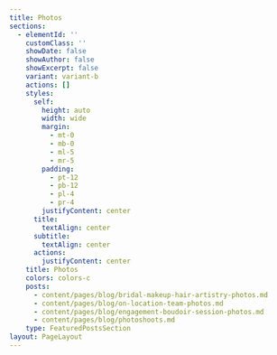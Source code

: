 ```yaml
---
title: Photos
sections:
  - elementId: ''
    customClass: ''
    showDate: false
    showAuthor: false
    showExcerpt: false
    variant: variant-b
    actions: []
    styles:
      self:
        height: auto
        width: wide
        margin:
          - mt-0
          - mb-0
          - ml-5
          - mr-5
        padding:
          - pt-12
          - pb-12
          - pl-4
          - pr-4
        justifyContent: center
      title:
        textAlign: center
      subtitle:
        textAlign: center
      actions:
        justifyContent: center
    title: Photos
    colors: colors-c
    posts:
      - content/pages/blog/bridal-makeup-hair-artistry-photos.md
      - content/pages/blog/on-location-team-photos.md
      - content/pages/blog/engagement-boudoir-session-photos.md
      - content/pages/blog/photoshoots.md
    type: FeaturedPostsSection
layout: PageLayout
---
```

